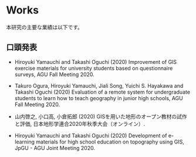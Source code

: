 # Works

本研究の主要な業績は以下です。

## 口頭発表

- Hiroyuki Yamauchi and Takashi Oguchi (2020) Improvement of GIS exercise materials for university students based on questionnaire surveys, AGU Fall Meeting 2020.

- Takuro Ogura, Hiroyuki Yamauchi, Jiali Song, Yuichi S. Hayakawa and Takashi Oguchi (2020) Evaluation of a remote system for undergraduate students to learn how to teach geography in junior high schools, AGU Fall Meeting 2020.

- 山内啓之, 小口高, 小倉拓郎 (2020) GISを用いた地形のオープン教材の試作と評価, 日本地形学連合2020年秋季大会（オンライン）.

- Hiroyuki Yamauchi and Takashi Oguchi (2020) Development of e-learning materials for high school education on topography using GIS, JpGU - AGU Joint Meeting 2020.
